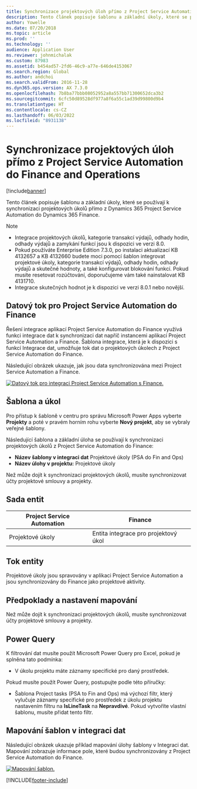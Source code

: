 ```yaml
---
title: Synchronizace projektových úloh přímo z Project Service Automation do Finance and Operations
description: Tento článek popisuje šablonu a základní úkoly, které se používají k synchronizaci projektových úkolů přímo z Microsoft Dynamics 365 Project Service Automation do Dynamics 365 Finance.
author: Yowelle
ms.date: 07/20/2018
ms.topic: article
ms.prod: ''
ms.technology: ''
audience: Application User
ms.reviewer: johnmichalak
ms.custom: 87983
ms.assetid: b454ad57-2fd6-46c9-a77e-646de4153067
ms.search.region: Global
ms.author: andchoi
ms.search.validFrom: 2016-11-28
ms.dyn365.ops.version: AX 7.3.0
ms.openlocfilehash: 7b8ba77bbb08052952a8a557bb71300652dca3b2
ms.sourcegitcommit: 6cfc50d89528df977a8f6a55c1ad39d99800d9b4
ms.translationtype: HT
ms.contentlocale: cs-CZ
ms.lasthandoff: 06/03/2022
ms.locfileid: "8931138"
---
```

# <a name="synchronize-project-tasks-directly-from-project-service-automation-to-finance-and-operations"></a>Synchronizace projektových úloh přímo z Project Service Automation do Finance and Operations

[!include[banner](../includes/banner.md)]

Tento článek popisuje šablonu a základní úkoly, které se používají k synchronizaci projektových úkolů přímo z Dynamics 365 Project Service Automation do Dynamics 365 Finance.

> [!NOTE]
> - Integrace projektových úkolů, kategorie transakcí výdajů, odhady hodin, odhady výdajů a zamykání funkcí jsou k dispozici ve verzi 8.0.
> - Pokud používáte Enterprise Edition 7.3.0, po instalaci aktualizací KB 4132657 a KB 4132660 budete moci pomocí šablon integrovat projektové úkoly, kategorie transakcí výdajů, odhady hodin, odhady výdajů a skutečné hodnoty, a také konfigurovat blokování funkcí. Pokud musíte resetovat rozúčtování, doporučujeme vám také nainstalovat KB 4131710.
> - Integrace skutečných hodnot je k dispozici ve verzi 8.0.1 nebo novější.

## <a name="data-flow-for-project-service-automation-to-finance"></a>Datový tok pro Project Service Automation do Finance

Řešení integrace aplikací Project Service Automation do Finance využívá funkci integrace dat k synchronizaci dat napříč instancemi aplikací Project Service Automation a Finance. Šablona integrace, která je k dispozici s funkcí Integrace dat, umožňuje tok dat o projektových úkolech z Project Service Automation do Finance.

Následující obrázek ukazuje, jak jsou data synchronizována mezi Project Service Automation a Finance.

[![Datový tok pro integraci Project Service Automation s Finance.](./media/ProjectTasksFlow.png)](./media/ProjectTasksFlow.png)

## <a name="template-and-task"></a>Šablona a úkol

Pro přístup k šabloně v centru pro správu Microsoft Power Apps vyberte **Projekty** a poté v pravém horním rohu vyberte **Nový projekt**, aby se vybraly veřejné šablony.

Následující šablona a základní úloha se používají k synchronizaci projektových úkolů z Project Service Automation do Finance:

- **Název šablony v integraci dat** Projektové úkoly (PSA do Fin and Ops)
- **Název úlohy v projektu:** Projektové úkoly

Než může dojít k synchronizaci projektových úkolů, musíte synchronizovat účty projektové smlouvy a projekty.

## <a name="entity-set"></a>Sada entit

| Project Service Automation | Finance                             |
|----------------------------|-------------------------------------|
| Projektové úkoly              | Entita integrace pro projektový úkol |

## <a name="entity-flow"></a>Tok entity

Projektové úkoly jsou spravovány v aplikaci Project Service Automation a jsou synchronizovány do Finance jako projektové aktivity.

## <a name="prerequisites-and-mapping-setup"></a>Předpoklady a nastavení mapování

Než může dojít k synchronizaci projektových úkolů, musíte synchronizovat účty projektové smlouvy a projekty.

## <a name="power-query"></a>Power Query

K filtrování dat musíte použít Microsoft Power Query pro Excel, pokud je splněna tato podmínka:

- V úkolu projektu máte záznamy specifické pro daný prostředek.

Pokud musíte použít Power Query, postupujte podle této příručky:

- Šablona Project tasks (PSA to Fin and Ops) má výchozí filtr, který vylučuje záznamy specifické pro prostředek z úkolu projektu nastavením filtru na **IsLineTask** na **Nepravdivé**. Pokud vytvoříte vlastní šablonu, musíte přidat tento filtr.

## <a name="template-mapping-in-data-integration"></a>Mapování šablon v integraci dat

Následující obrázek ukazuje příklad mapování úlohy šablony v Integraci dat. Mapování zobrazuje informace pole, které budou synchronizovány z Project Service Automation do Finance.

[![Mapování šablon.](./media/ProjectTasksMapping.png)](./media/ProjectTasksMapping.png)


[!INCLUDE[footer-include](../includes/footer-banner.md)]